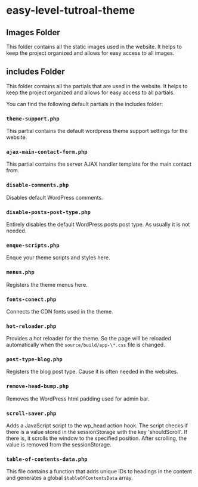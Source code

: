 # easy-level-tutroal-theme

## Images Folder

This folder contains all the static images used in the website. It helps to keep the project organized and allows for easy access to all images.

## includes Folder

This folder contains all the partials that are used in the website. It helps to keep the project organized and allows for easy access to all partials.

You can find the following default partials in the includes folder:

### `theme-support.php`

This partial contains the default wordpress theme support settings for the website.

### `ajax-main-contact-form.php`

This partial contains the server AJAX handler template for the main contact from.

### `disable-comments.php`

Disables default WordPress comments.

### `disable-posts-post-type.php`

Entirely disables the default WordPress posts post type. As usually it is not needed.

### `enque-scripts.php`

Enque your theme scripts and styles here.

### `menus.php`

Registers the theme menus here.

### `fonts-conect.php`

Connects the CDN fonts used in the theme.

### `hot-reloader.php`

Provides a hot reloader for the theme. So the page will be reloaded automatically when the `source/build/app-\*.css` file is changed.

### `post-type-blog.php`

Registers the blog post type. Cause it is often needed in the websites.

### `remove-head-bump.php`

Removes the WordPress html padding used for admin bar.

### `scroll-saver.php`

Adds a JavaScript script to the wp_head action hook. The script checks if there is a value stored in the sessionStorage with the key 'shouldScroll'. If there is, it scrolls the window to the specified position. After scrolling, the value is removed from the sessionStorage.

### `table-of-contents-data.php`

This file contains a function that adds unique IDs to headings in the content and generates a global `$tableOfContentsData` array.
